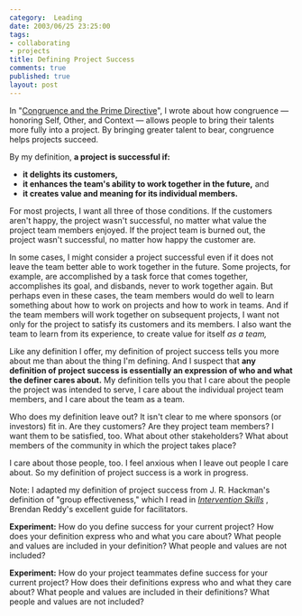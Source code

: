 ```yaml
--- 
category:  Leading
date: 2003/06/25 23:25:00
tags: 
- collaborating
- projects
title: Defining Project Success
comments: true
published: true
layout: post
---
```


<p> In "<a href="/2003/06/congruence_and_the_prime_directive/">Congruence and the Prime Directive</a>", I wrote about how congruence — honoring Self, Other, and Context — allows people to bring their talents more fully into a project. By bringing greater talent to bear, congruence helps projects succeed. </p>
<p> By my definition, <strong>a project is successful if:</strong>
</p>
<ul>
<li>
<strong>it delights its customers,</strong>
</li>
<li>
<strong>it enhances the team's ability to work together in the future,</strong> and</li>
<li>
<strong>it creates value and meaning for its individual members.</strong>
</li>
</ul>
<p> For most projects, I want all three of those conditions. If the customers aren't happy, the project wasn't successful, no matter what value the project team members enjoyed. If the project team is burned out, the project wasn't successful, no matter how happy the customer are. </p>
<p> In some cases, I might consider a project successful even if it does not leave the team better able to work together in the future. Some projects, for example, are accomplished by a task force that comes together, accomplishes its goal, and disbands, never to work together again. But perhaps even in these cases, the team members would do well to learn something about how to work on projects and how to work in teams. And if the team members will work together on subsequent projects, I want not only for the project to satisfy its customers and its members. I also want the team to learn from its experience, to create value for itself <em>as a team,</em>
</p>
<p> Like any definition I offer, my definition of project success tells you more about me than about the thing I'm defining. And I suspect that <strong>any definition of project success is essentially an expression of who and what the definer cares about.</strong> My definition tells you that I care about the people the project was intended to serve, I care about the individual project team members, and I care about the team as a team. </p>
<p> Who does my definition leave out? It isn't clear to me where sponsors (or investors) fit in. Are they customers? Are they project team members? I want them to be satisfied, too. What about other stakeholders? What about members of the community in which the project takes place? </p>
<p> I care about those people, too. I feel anxious when I leave out people I care about. So my definition of project success is a work in progress. </p>
<p> Note: I adapted my definition of project success from J. R. Hackman's definition of "group effectiveness," which I read in <em>
<a href="http://www.amazon.com/exec/obidos/ASIN/0883904349/dalehemer-20">Intervention Skills</a>
</em>, Brendan Reddy's excellent guide for facilitators. </p>
<p>
<strong>Experiment:</strong> How do you define success for your current project? How does your definition express who and what you care about? What people and values are included in your definition? What people and values are not included? </p>
<p>
<strong>Experiment:</strong> How do your project teammates define success for your current project? How does their definitions express who and what they care about? What people and values are included in their definitions? What people and values are not included? </p>
